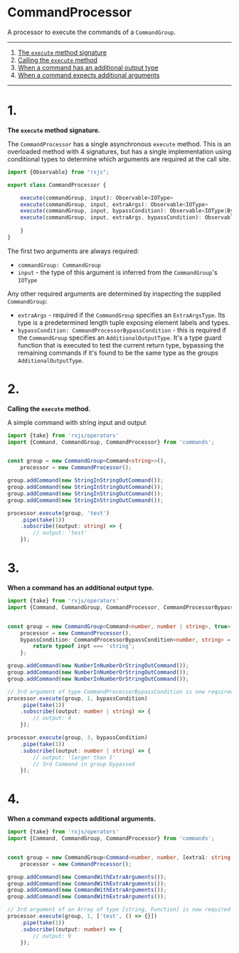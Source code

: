 <!-- THIS IS A GENERATED FILE - DO NOT EDIT -->
# CommandProcessor

A processor to execute the commands of a `CommandGroup`.

---
1) [The `execute` method signature](#1)
2) [Calling the `execute` method](#2)
3) [When a command has an additional output type](#3)
4) [When a command expects additional arguments](#4)
---

# 1.

**The `execute` method signature.**

The `CommandProcessor` has a single asynchronous `execute` method. This is an overloaded method with 4 signatures, but has a single implementation using conditional types to determine which arguments are required at the call site.

```ts
import {Observable} from "rxjs";

export class CommandProcessor {

    execute(commandGroup, input): Observable<IOType>
    execute(commandGroup, input, extraArgs): Observable<IOType>
    execute(commandGroup, input, bypassCondition): Observable<IOType|BypassType>
    execute(commandGroup, input, extraArgs, bypassCondition): Observable<IOType|BypassType> {
        
    }
}
```

The first two arguments are always required:

 - `commandGroup: CommandGroup`
 - `input` - the type of this argument is inferred from the `CommandGroup`'s `IOType`

Any other required arguments are determined by inspecting the supplied `CommandGroup`:

 - `extraArgs` - required if the `CommandGroup` specifies an `ExtraArgsType`. Its type is a predetermined length tuple exposing element labels and types. 
 - `bypassCondition: CommandProcessorBypassCondition` - this is required if the `CommandGroup` specifies an `AdditionalOutputType`. It's a type guard function that is executed to test the current return type, bypassing the remaining commands if it's found to be the same type as the groups `AdditionalOutputType`.


# 2.

**Calling the `execute` method.**

A simple command with string input and output

```ts
import {take} from 'rxjs/operators'
import {Command, CommandGroup, CommandProcessor} from 'commands';


const group = new CommandGroup<Command<string>>(),
    processor = new CommandProcessor();

group.addCommand(new StringInStringOutCommand());
group.addCommand(new StringInStringOutCommand());
group.addCommand(new StringInStringOutCommand());
group.addCommand(new StringInStringOutCommand());

processor.execute(group, 'test')
    .pipe(take(1))
    .subscribe((output: string) => {
        // output: 'test'
    });
```

# 3.

**When a command has an additional output type.**

```ts
import {take} from 'rxjs/operators'
import {Command, CommandGroup, CommandProcessor, CommandProcessorBypassCondition} from 'commands';


const group = new CommandGroup<Command<number, number | string>, true>(),
    processor = new CommandProcessor(),
    bypassCondition: CommandProcessorBypassCondition<number, string> = (inpt: number|string): inpt is string => {
        return typeof inpt === 'string';
    };

group.addCommand(new NumberInNumberOrStringOutCommand());
group.addCommand(new NumberInNumberOrStringOutCommand());
group.addCommand(new NumberInNumberOrStringOutCommand());

// 3rd argument of type CommandProcessorBypassCondition is now required as the CommandGroup has an additional output type
processor.execute(group, 1, bypassCondition) 
    .pipe(take(1))
    .subscribe((output: number | string) => {
        // output: 4
    });

processor.execute(group, 3, bypassCondition)
    .pipe(take(1))
    .subscribe((output: number | string) => {
        // output: 'larger than 5'
        // 3rd Command in group bypassed
    });
```

# 4.

**When a command expects additional arguments.**

```ts
import {take} from 'rxjs/operators'
import {Command, CommandGroup, CommandProcessor} from 'commands';


const group = new CommandGroup<Command<number, number, [extra1: string, extra2: Function]>(),
    processor = new CommandProcessor();

group.addCommand(new CommandWithExtraArguments());
group.addCommand(new CommandWithExtraArguments());
group.addCommand(new CommandWithExtraArguments());
group.addCommand(new CommandWithExtraArguments());

// 3rd argument of an Array of type [string, Function] is now required as the CommandGroup requires extra args
processor.execute(group, 1, ['test', () => {}]) 
    .pipe(take(1))
    .subscribe((output: number) => {
        // output: 9
    });
```
